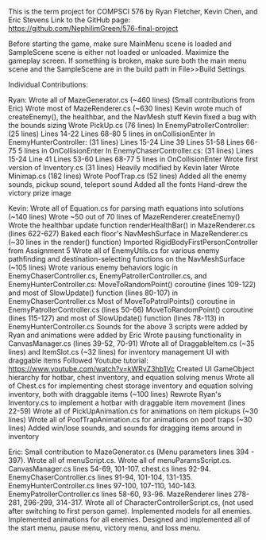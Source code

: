 This is the term project for COMPSCI 576 by Ryan Fletcher, Kevin Chen, and Eric Stevens
Link to the GitHub page: https://github.com/NephilimGreen/576-final-project

Before starting the game, make sure MainMenu scene is loaded and SampleScene scene is either not loaded or unloaded. Maximize the gameplay screen.
If something is broken, make sure both the main menu scene and the SampleScene are in the build path in File>>Build Settings.

Individual Contributions:

Ryan:
    Wrote all of MazeGenerator.cs (~460 lines)
        (Small contributions from Eric)
    Wrote most of MazeRenderer.cs (~630 lines)
        Kevin wrote much of createEnemy(), the healthbar, and the NavMesh stuff
        Kevin fixed a bug with the bounds sizing
    Wrote PickUp.cs (76 lines)
    In EnemyPatrollerController: (25 lines)
        Lines 14-22
        Lines 68-80
        5 lines in onCollisionEnter
    In EnemyHunterController: (31 lines)
        Lines 15-24
        Line 39
        Lines 51-58
        Lines 66-75
        5 lines in OnCollisionEnter
    In EnemyChaserController.cs: (31 lines)
        Lines 15-24
        Line 41
        Lines 53-60
        Lines 68-77
        5 lines in OnCollisionEnter
    Wrote first version of Inventory.cs (31 lines)
        Heavily modified by Kevin later
    Wrote Minimap.cs (182 lines)
    Wrote PoofTrap.cs (52 lines)
    Added all the enemy sounds, pickup sound, teleport sound
    Added all the fonts
    Hand-drew the victory prize image

Kevin:
    Wrote all of Equation.cs for parsing math equations into solutions (~140 lines)
    Wrote ~50 out of 70 lines of MazeRenderer.createEnemy()
    Wrote the healthbar update function renderHealthBar() in MazeRenderer.cs (lines 622-627)
    Baked each floor's NavMeshSurface in MazeRenderer.cs (~30 lines in the render() function)
    Imported RigidBodyFirstPersonController from Assignment 5
    Wrote all of EnemyUtils.cs for various enemy pathfinding and destination-selecting functions on the NavMeshSurface (~105 lines)
    Wrote various enemy behaviors logic in EnemyChaserController.cs, EnemyPatrollerController.cs, and EnemyHunterController.cs:
        MoveToRandomPoint() coroutine (lines 109-122) and most of SlowUpdate() function (lines 80-107) in EnemyChaserController.cs
        Most of MoveToPatrolPoints() coroutine in EnemyPatrollerController.cs (lines 50-66)
        MoveToRandomPoint() coroutine (lines 115-127) and most of SlowUpdate() function (lines 78-113) in EnemyHunterController.cs
        Sounds for the above 3 scripts were added by Ryan and animations were added by Eric
    Wrote pausing functionality in CanvasManager.cs (lines 39-52, 70-91)
    Wrote all of DraggableItem.cs (~35 lines) and ItemSlot.cs (~32 lines) for inventory management UI with draggable items
        Followed Youtube tutorial: https://www.youtube.com/watch?v=kWRyZ3hb1Vc
        Created UI GameObject hierarchy for hotbar, chest inventory, and equation solving menus
    Wrote all of Chest.cs for implementing chest storage inventory and equation solving inventory, both with draggable items (~100 lines)
    Rewrote Ryan's Inventory.cs to implement a hotbar with draggable item movement (lines 22-59)
    Wrote all of PickUpAnimation.cs for animations on item pickups (~30 lines)
    Wrote all of PoofTrapAnimation.cs for animations on poof traps (~30 lines)
    Added win/lose sounds, and sounds for dragging items around in inventory

Eric:
    Small contribution to MazeGenerator.cs (Menu parameters lines 394 - 397).
    Wrote all of menuScript.cs.
    Wrote all of menuParamsScript.cs.
    CanvasManager.cs lines 54-69, 101-107.
    chest.cs lines 92-94.
    EnemyChaserController.cs lines 91-94, 101-104, 131-135.
    EnemyHunterController.cs lines 97-100, 107-110, 140-143.
    EnemyPatrollerController.cs lines 58-60, 93-96.
    MazeRenderer lines 278-281, 296-299, 314-317.
    Wrote all of CharacterControllerScript.cs, (not used after switching to first person game).
    Implemented models for all enemies.
    Implemented animations for all enemies.
    Designed and implemented all of the start menu, pause menu, victory menu, and loss menu.
